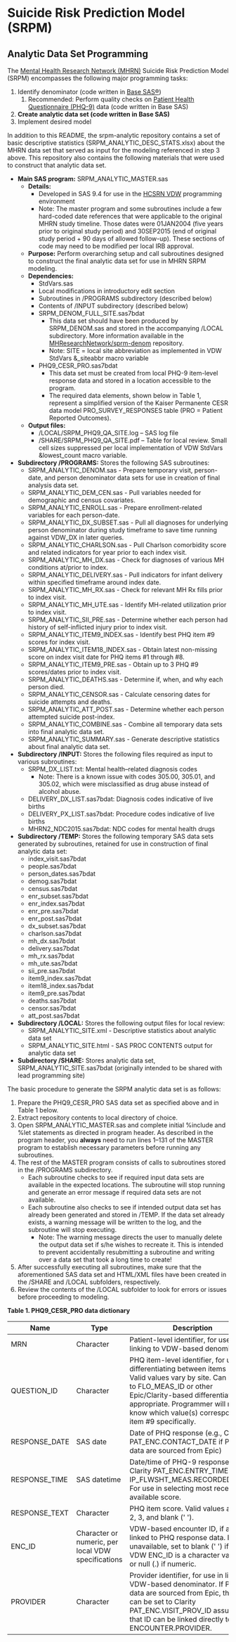 # Suicide Risk Prediction Model (SRPM)
## Analytic Data Set Programming

The [Mental Health Research Network (MHRN)](http://hcsrn.org/mhrn/en/) Suicide Risk Prediction Model (SRPM) encompasses the following major programming tasks:

1. Identify denominator (code written in [Base SAS®](http://www.sas.com/en_us/software/base-sas.html))
    1. Recommended: Perform quality checks on [Patient Health Questionnaire (PHQ-9)](https://www.ncbi.nlm.nih.gov/pmc/articles/PMC1495268/) data (code written in Base SAS)
2. **Create analytic data set (code written in Base SAS)**
3. Implement desired model

In addition to this README, the srpm-analytic repository contains a set of basic descriptive statistics (SRPM_ANALYTIC_DESC_STATS.xlsx) about the MHRN data set that served as input for the modeling referenced in step 3 above. This repository also contains the following materials that were used to construct that analytic data set.

* **Main SAS program:** SRPM_ANALYTIC_MASTER.sas
    * **Details:** 
	    * Developed in SAS 9.4 for use in the [HCSRN VDW](http://www.hcsrn.org/en/Tools%20&%20Materials/VDW/) programming environment
		* Note: The master program and some subroutines include a few hard-coded date references that were applicable to the original MHRN study timeline. Those dates were 01JAN2004 (five years prior to original study period) and 30SEP2015 (end of original study period + 90 days of allowed follow-up). These sections of code may need to be modified per local IRB approval.
    * **Purpose:** Perform overarching setup and call subroutines designed to construct the final analytic data set for use in MHRN SRPM modeling.
    * **Dependencies:** 
		* StdVars.sas
		* Local modifications in introductory edit section
		* Subroutines in /PROGRAMS subdirectory (described below)
		* Contents of /INPUT subdirectory (described below)
		* SRPM_DENOM_FULL_SITE.sas7bdat
            * This data set should have been produced by SRPM_DENOM.sas and stored in the accompanying /LOCAL subdirectory. More information available in the [MHResearchNetwork/sprm-denom](https://github.com/MHResearchNetwork/srpm-denom) repository.
		    * Note: SITE = local site abbreviation as implemented in VDW StdVars &_siteabbr macro variable
		* PHQ9_CESR_PRO.sas7bdat
		    * This data set must be created from local PHQ-9 item-level response data and stored in a location accessible to the program.
            * The required data elements, shown below in Table 1, represent a simplified version of the Kaiser Permanente CESR data model PRO_SURVEY_RESPONSES table (PRO = Patient Reported Outcomes). 			
    * **Output files:**
        * /LOCAL/SRPM_PHQ9_QA_SITE.log – SAS log file
        * /SHARE/SRPM_PHQ9_QA_SITE.pdf – Table for local review. Small cell sizes suppressed per local implementation of VDW StdVars &lowest_count macro variable.
* **Subdirectory /PROGRAMS:** Stores the following SAS subroutines:
	*	SRPM_ANALYTIC_DENOM.sas - Prepare temporary visit, person-date, and person denominator data sets for use in creation of final analysis data set.
	*	SRPM_ANALYTIC_DEM_CEN.sas - Pull variables needed for demographic and census covariates.
	*	SRPM_ANALYTIC_ENROLL.sas - Prepare enrollment-related variables for each person-date.
	*	SRPM_ANALYTIC_DX_SUBSET.sas - Pull all diagnoses for underlying person denominator during study timeframe to save time running against VDW_DX in later queries.
	*	SRPM_ANALYTIC_CHARLSON.sas - Pull Charlson comorbidity score and related indicators for year prior to each index visit.
	*	SRPM_ANALYTIC_MH_DX.sas - Check for diagnoses of various MH conditions at/prior to index.
	*	SRPM_ANALYTIC_DELIVERY.sas - Pull indicators for infant delivery within specified timeframe around index date.
	*	SRPM_ANALYTIC_MH_RX.sas - Check for relevant MH Rx fills prior to index visit.
	*	SRPM_ANALYTIC_MH_UTE.sas - Identify MH-related utilization prior to index visit.
	*	SRPM_ANALYTIC_SII_PRE.sas - Determine whether each person had history of self-inflicted injury prior to index visit.
	*	SRPM_ANALYTIC_ITEM9_INDEX.sas - Identify best PHQ item #9 scores for index visit.
	*	SRPM_ANALYTIC_ITEM18_INDEX.sas - Obtain latest non-missing score on index visit date for PHQ items #1 through #8.
	*	SRPM_ANALYTIC_ITEM9_PRE.sas - Obtain up to 3 PHQ #9 scores/dates prior to index visit.
	*	SRPM_ANALYTIC_DEATHS.sas - Determine if, when, and why each person died.
	*	SRPM_ANALYTIC_CENSOR.sas - Calculate censoring dates for suicide attempts and deaths.
	*	SRPM_ANALYTIC_ATT_POST.sas - Determine whether each person attempted suicide post-index.
	*	SRPM_ANALYTIC_COMBINE.sas - Combine all temporary data sets into final analytic data set.
	*	SRPM_ANALYTIC_SUMMARY.sas - Generate descriptive statistics about final analytic data set.
* **Subdirectory /INPUT:** Stores the following files required as input to various subroutines:
	* SRPM_DX_LIST.txt: Mental health–related diagnosis codes
		*	Note: There is a known issue with codes 305.00, 305.01, and 305.02, which were misclassified as drug abuse instead of alcohol abuse.
	* DELIVERY_DX_LIST.sas7bdat: Diagnosis codes indicative of live births
	* DELIVERY_PX_LIST.sas7bdat: Procedure codes indicative of live births
	* MHRN2_NDC2015.sas7bdat: NDC codes for mental health drugs
* **Subdirectory /TEMP:** Stores the following temporary SAS data sets generated by subroutines, retained for use in construction of final analytic data set:
	*	index_visit.sas7bdat
	*	people.sas7bdat
	*	person_dates.sas7bdat
	*	demog.sas7bdat
	*	census.sas7bdat
	*	enr_subset.sas7bdat
	*	enr_index.sas7bdat
	*	enr_pre.sas7bdat
	*	enr_post.sas7bdat
	*	dx_subset.sas7bdat
	*	charlson.sas7bdat
	*	mh_dx.sas7bdat
	*	delivery.sas7bdat
	*	mh_rx.sas7bdat
	*	mh_ute.sas7bdat
	*	sii_pre.sas7bdat
	*	item9_index.sas7bdat
	*	item18_index.sas7bdat
	*	item9_pre.sas7bdat
	*	deaths.sas7bdat
	*	censor.sas7bdat
	*	att_post.sas7bdat
* **Subdirectory /LOCAL:** Stores the following output files for local review:
	* SRPM_ANALYTIC_SITE.xml - Descriptive statistics about analytic data set
	* SRPM_ANALYTIC_SITE.html - SAS PROC CONTENTS output for analytic data set
* **Subdirectory /SHARE:** Stores analytic data set, SRPM_ANALYTIC_SITE.sas7bdat (originally intended to be shared with lead programming site)

The basic procedure to generate the SRPM analytic data set is as follows:

1. Prepare the PHQ9_CESR_PRO SAS data set as specified above and in Table 1 below.
2. Extract repository contents to local directory of choice.
3. Open SRPM_ANALYTIC_MASTER.sas and complete initial %include and %let statements as directed in program header. As described in the program header, you **always** need to run lines 1–131 of the MASTER program to establish necessary parameters before running any subroutines.
4. The rest of the MASTER program consists of calls to subroutines stored in the /PROGRAMS subdirectory.
	* Each subroutine checks to see if required input data sets are available in the expected locations. The subroutine will stop running and generate an error message if required data sets are not available.
	* Each subroutine also checks to see if intended output data set has already been generated and stored in /TEMP. If the data set already exists, a warning message will be written to the log, and the subroutine will stop executing.
		* Note: The warning message directs the user to manually delete the output data set if s/he wishes to recreate it. This is intended to prevent accidentally resubmitting a subroutine and writing over a data set that took a long time to create!
5. After successfully executing all subroutines, make sure that the aforementioned SAS data set and HTML/XML files have been created in the /SHARE and /LOCAL subfolders, respectively.
6. Review the contents of the /LOCAL subfolder to look for errors or issues before proceeding to modeling.

**Table 1. PHQ9_CESR_PRO data dictionary**

Name | Type | Description
--- | --- | ---
MRN | Character | Patient-level identifier, for use in linking to VDW-based denominator
QUESTION_ID | Character | PHQ item-level identifier, for use in differentiating between items 1–9. Valid values vary by site. Can be set to FLO_MEAS_ID or other Epic/Clarity-based differentiator if appropriate. Programmer will need to know which value(s) correspond to item #9 specifically.
RESPONSE_DATE | SAS date | Date of PHQ response (e.g., Clarity PAT_ENC.CONTACT_DATE if PHQ data are sourced from Epic)
RESPONSE_TIME | SAS datetime | Date/time of PHQ-9 response (e.g., Clarity PAT_ENC.ENTRY_TIME or IP_FLWSHT_MEAS.RECORDED_TIME). For use in selecting most recent available score.
RESPONSE_TEXT | Character | PHQ item score. Valid values are 0, 1, 2, 3, and blank (' ').
ENC_ID | Character or numeric, per local VDW specifications | VDW-based encounter ID, if already linked to PHQ response data. If unavailable, set to blank (' ') if your VDW ENC_ID is a character variable or null (.) if numeric.
PROVIDER | Character | Provider identifier, for use in linking to VDW-based denominator. If PHQ data are sourced from Epic, this field can be set to Clarity PAT_ENC.VISIT_PROV_ID assuming that ID can be linked directly to VDW ENCOUNTER.PROVIDER.
